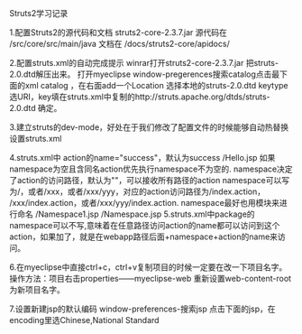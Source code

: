 Struts2学习记录

1.配置Struts2的源代码和文档
struts2-core-2.3.7.jar 
源代码在 /src/core/src/main/java
文档在 /docs/struts2-core/apidocs/

2.配置struts.xml的自动完成提示
winrar打开struts2-core-2.3.7.jar 把struts-2.0.dtd解压出来。
打开myeclipse window-pregerences搜索catalog点击最下面的xml catalog ，在右面add一个Location 选择本地的struts-2.0.dtd keytype选URI，key填在struts.xml中复制的http://struts.apache.org/dtds/struts-2.0.dtd 确定。

3.建立struts的dev-mode，好处在于我们修改了配置文件的时候能够自动热替换 
设置struts.xml
<constant name="struts.devMode" value="true" />

4.struts.xml中 action的name="success"，默认为success
	 <package name="default" namespace="/" extends="struts-default">
        <action name="hello"><!--tomcat区分action的大小写 -->
            <result>
                /Hello.jsp
            </result><!--name=“success”可以不写，默认为success -->
        </action>
    </package>
 	如果namespace为空且含同名action优先执行namespace不为空的.
 	namespace决定了action的访问路径，默认为""，可以接收所有路径的action
	namespace可以写为/，或者/xxx，或者/xxx/yyy，对应的action访问路径为/index.action， /xxx/index.action，或者/xxx/yyy/index.action.
	namespace最好也用模块来进行命名
    <package name="main" extends="struts-default" namespace="">
        <action name="index">
            <result>/Namespace1.jsp</result>
        </action>
    </package>
    <package name="front" extends="struts-default" namespace="/front">
        <action name="index">
            <result>/Namespace.jsp</result>
        </action>
    </package>
5.struts.xml中package的namespace可以不写,意味着在任意路径访问action的name都可以访问到这个action，如果加了，就是在webapp路径后面+namespace+action的name来访问。

6.在myeclipse中直接ctrl+c，ctrl+v复制项目的时候一定要在改一下项目名字。
操作方法：项目右击properties——myeclipse-web 重新设置web-content-root为新项目名字。

7.设置新建jsp的默认编码 window-preferences-搜索jsp 点击下面的jsp，在encoding里选Chinese,National Standard